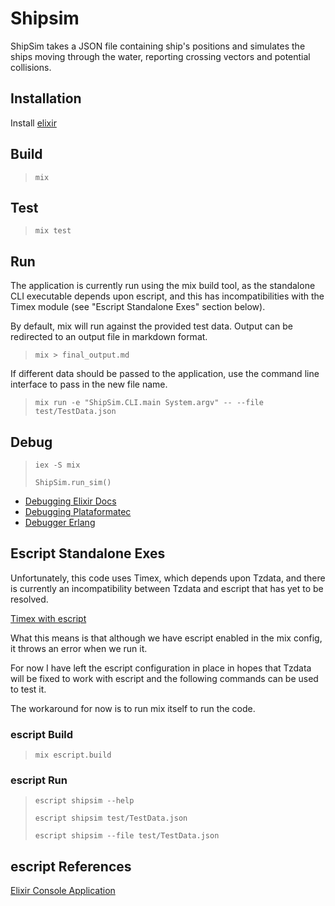 # Shipsim

ShipSim takes a JSON file containing ship's positions and simulates the ships moving through the water, reporting crossing vectors and potential collisions.

## Installation

Install [elixir](https://elixir-lang.org/install.html)

## Build

>
> `mix`
>

## Test

>
> `mix test`
>

## Run

The application is currently run using the mix build tool, as the standalone
CLI executable depends upon escript, and this has incompatibilities with the Timex
module (see "Escript Standalone Exes" section below).

By default, mix will run against the provided test data. Output can be redirected
to an output file in markdown format.

>
> `mix > final_output.md`
>

If different data should be passed to the application, use the command line
interface to pass in the new file name.

>
> `mix run -e "ShipSim.CLI.main System.argv" -- --file test/TestData.json`
>

## Debug

>
> `iex -S mix`
>
> `ShipSim.run_sim()`
>

* [Debugging Elixir Docs](https://elixir-lang.org/getting-started/debugging.html)
* [Debugging Plataformatec](http://blog.plataformatec.com.br/2016/04/debugging-techniques-in-elixir-lang/)
* [Debugger Erlang](http://erlang.org/doc/apps/debugger/debugger_chapter.html)

## Escript Standalone Exes

Unfortunately, this code uses Timex, which depends upon Tzdata, and there is
currently an incompatibility between Tzdata and escript that has yet to be resolved.

[Timex with escript](https://libraries.io/hex/timex/3.1.0#timex-with-escript)

What this means is that although we have escript enabled in the mix config,
it throws an error when we run it.

For now I have left the escript configuration in place in hopes that Tzdata will
be fixed to work with escript and the following commands can be used to test it.

The workaround for now is to run mix itself to run the code.

### escript Build

>
> `mix escript.build`
>

### escript Run

>
> `escript shipsim --help`
>
> `escript shipsim test/TestData.json`
>
> `escript shipsim --file test/TestData.json`
>

## escript References

[Elixir Console Application](https://hackernoon.com/elixir-console-application-with-json-parsing-lets-print-to-console-b701abf1cb14)
